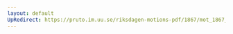 ```yaml
---
layout: default
UpRedirect: https://pruto.im.uu.se/riksdagen-motions-pdf/1867/mot_1867__ak__121.pdf
---
```

